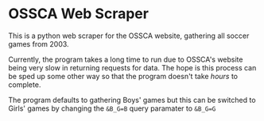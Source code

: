 # OSSCA Web Scraper

This is a python web scraper for the OSSCA website, gathering all soccer games from 2003.

Currently, the program takes a long time to run due to OSSCA's website being very slow in returning requests for data. The hope is this process can be sped up some other way so that the program doesn't take *hours* to complete.

The program defaults to gathering Boys' games but this can be switched to Girls' games by changing the `&B_G=B` query paramater to `&B_G=G`
